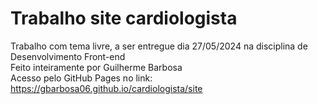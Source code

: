# Trabalho site cardiologista
 Trabalho com tema livre, a ser entregue dia 27/05/2024 na disciplina de Desenvolvimento Front-end <br>
 Feito inteiramente por Guilherme Barbosa <br>
 Acesso pelo GitHub Pages no link: https://gbarbosa06.github.io/cardiologista/site
